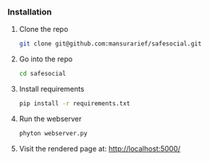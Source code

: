 ### Installation

1. Clone the repo
   ```sh
   git clone git@github.com:mansurarief/safesocial.git
   ```

2. Go into the repo
   ```sh
   cd safesocial
   ```

3. Install requirements
   ```sh
   pip install -r requirements.txt
   ```

4. Run the webserver
   ```sh
   phyton webserver.py
   ```
5. Visit the rendered page at: [http://localhost:5000/](http://localhost:5000/)

